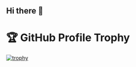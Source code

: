 ## Hi there 👋

<!--
**vijayshukla30/vijayshukla30** is a ✨ _special_ ✨ repository because its `README.md` (this file) appears on your GitHub profile.

Here are some ideas to get you started:

- 🔭 I’m currently working on ...
- 🌱 I’m currently learning ...
- 👯 I’m looking to collaborate on ...
- 🤔 I’m looking for help with ...
- 💬 Ask me about ...
- 📫 How to reach me: ...
- 😄 Pronouns: ...
- ⚡ Fun fact: ...
-->
# 🏆 GitHub Profile Trophy

[![trophy](https://github-profile-trophy.vercel.app/?username=vijayshukla30&theme=onedark)](https://github.com/ryo-ma/github-profile-trophy)
